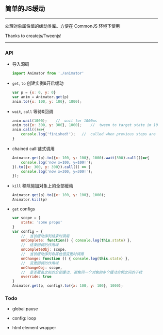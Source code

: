## 简单的JS缓动
---
处理对象属性值的缓动类库。方便在 CommonJS 环境下使用

Thanks to createjs/Tweenjs!

---

### API

- 导入源码
    ```javascript
    import Animator from './animator'
    ```

- ```get```, `to` 创建实例&开启缓动
    ```javascript
    var p = {x: 0, y: 0}
    var anim = Animator.get(p)
    anim.to({x: 100, y: 100}, 1000);
    ```

- ```wait```, ```call``` 等待&回调
    ```javascript
    anim.wait(1000);    //  wait for 1000ms
    anim.to({x: 300, y: 300}, 1000);    //  tween to target state in 1000ms
    anim.call(()=>{
        console.log('finished!');   //  called when previous steps are done
    }
    ```
    
- chained call 链式调用
    ```javascript
    Animator.get(p).to({x: 100, y: 100}, 1000).wait(300).call(()=>{
        console.log('now x=100, y=100!');
    }).to({x: 300, y: 300}).call(() => {
        console.log('now x=300, y=300!');
    });
    ```

- ```kill``` 移除施加对象上的全部缓动
    ```javascript
    Animator.get(p).to({x: 100, y: 100}, 1000);
    Animator.kill(p)
    ```

- ```get``` configs
    ```javascript
    var scope = {
        state: 'some props'
    }
    var config = {
        //  当该缓动序列结束时调用
        onComplete: function() { console.log(this.state) },
        //  结束回调的作用域
        onCompleteObj: scope,   
        //  当该缓动序列有属性值变更时调用
        onChange: function () { console.log(this.state) },
        //  变更回调的作用域
        onChangeObj: scope,
        //  是否覆盖之前的全部缓动, 避免同一个对象的多个缓动实例之间的干扰
        override: true
    }
    Animator.get(p, config).to({x: 100, y: 100}, 1000);
    ```

### Todo
    
- global pause

- config: loop

- html element wrapper